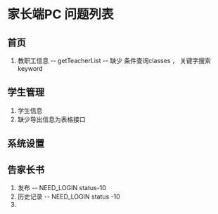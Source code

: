 家长端PC 问题列表
===============

## 首页
1. 教职工信息 -- getTeacherList -- 缺少 条件查询classes ， 关键字搜索 keyword

## 学生管理
1. 学生信息
  1. 缺少导出信息为表格接口
  
## 系统设置

## 告家长书
1. 发布 -- NEED_LOGIN status-10
2. 历史记录 -- NEED_LOGIN status -10
3. 